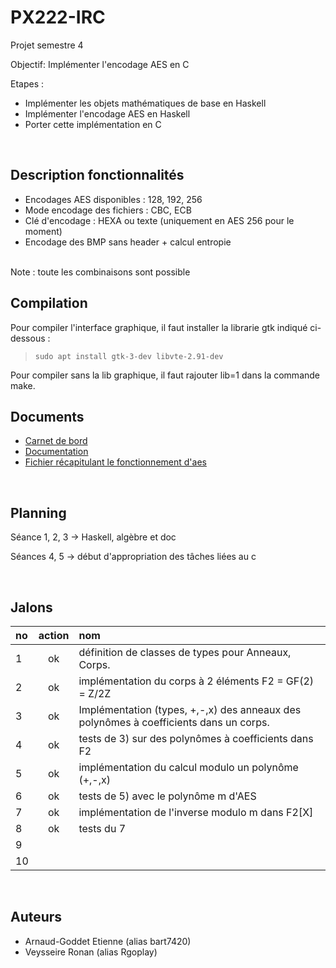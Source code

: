 # PX222-IRC
Projet semestre 4

Objectif: Implémenter l'encodage AES en C

Etapes :
  - Implémenter les objets mathématiques de base en Haskell
  - Implémenter l'encodage AES en Haskell
  - Porter cette implémentation en C

<br>

## Description fonctionnalités

- Encodages AES disponibles : 128, 192, 256
- Mode encodage des fichiers : CBC, ECB
- Clé d'encodage : HEXA ou texte (uniquement en AES 256 pour le moment)
- Encodage des BMP sans header + calcul entropie

<br> Note : toute les combinaisons sont possible
<br>
## Compilation

Pour compiler l'interface graphique, il faut installer la librarie gtk indiqué ci-dessous :


> ```sudo apt install gtk-3-dev libvte-2.91-dev```

Pour compiler sans la lib graphique, il faut rajouter lib=1 dans la commande make.


## Documents
- [Carnet de bord](./docs/carnet_bord.md)
- [Documentation](./docs/documentation.md)
- [Fichier récapitulant le fonctionnement d'aes](./docs/fonctionnement_aes.md)

<br>


## Planning

Séance 1, 2, 3 -> Haskell, algèbre et doc

Séances 4, 5 -> début d'appropriation des tâches liées au c

<br>

## Jalons

|no |  action   |                                        nom                                                 |
|:--|:---------:|:-------------------------------------------------------------------------------------------|
| 1 |    ok     |  définition de classes de types pour Anneaux, Corps.                                       |
| 2 |    ok     |  implémentation du corps à 2 éléments F2 = GF(2) = Z/2Z                                    |
| 3 |    ok     |  Implémentation (types, +,-,x) des anneaux des polynômes à coefficients dans un corps.     |
| 4 |    ok     |  tests de 3) sur des polynômes à coefficients dans F2                                      |
| 5 |    ok     |  implémentation du calcul modulo un polynôme (+,-,x)                                       |
| 6 |    ok     |  tests de 5) avec le polynôme m d'AES                                                      |
| 7 | ok  |  implémentation de l'inverse modulo m dans F2[X]                                           |
| 8 |      ok    |  tests du 7                                                                                |
| 9 |           |                                                                                            |
| 10|           |                                                                                            |


<br>

## Auteurs
- Arnaud-Goddet Etienne (alias bart7420)
- Veysseire Ronan (alias Rgoplay)